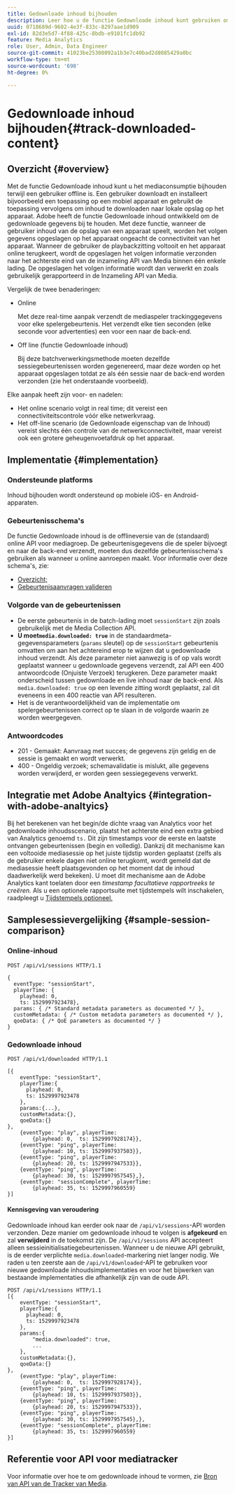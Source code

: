 ```yaml
---
title: Gedownloade inhoud bijhouden
description: Leer hoe u de functie Gedownloade inhoud kunt gebruiken om het mediaconsumptie bij te houden wanneer een gebruiker offline is.
uuid: 0718689d-9602-4e3f-833c-8297aae1d909
exl-id: 82d3e5d7-4f88-425c-8bdb-e9101fc1db92
feature: Media Analytics
role: User, Admin, Data Engineer
source-git-commit: 41023be25308092a1b3e7c40bad2d8085429a0bc
workflow-type: tm+mt
source-wordcount: '698'
ht-degree: 0%

---
```


# Gedownloade inhoud bijhouden{#track-downloaded-content}

## Overzicht {#overview}

Met de functie Gedownloade inhoud kunt u het mediaconsumptie bijhouden terwijl een gebruiker offline is. Een gebruiker downloadt en installeert bijvoorbeeld een toepassing op een mobiel apparaat en gebruikt de toepassing vervolgens om inhoud te downloaden naar lokale opslag op het apparaat. Adobe heeft de functie Gedownloade inhoud ontwikkeld om de gedownloade gegevens bij te houden. Met deze functie, wanneer de gebruiker inhoud van de opslag van een apparaat speelt, worden het volgen gegevens opgeslagen op het apparaat ongeacht de connectiviteit van het apparaat. Wanneer de gebruiker de playbackzitting voltooit en het apparaat online terugkeert, wordt de opgeslagen het volgen informatie verzonden naar het achterste eind van de inzameling API van Media binnen één enkele lading. De opgeslagen het volgen informatie wordt dan verwerkt en zoals gebruikelijk gerapporteerd in de Inzameling API van Media.

Vergelijk de twee benaderingen:

* Online

   Met deze real-time aanpak verzendt de mediaspeler trackinggegevens voor elke spelergebeurtenis. Het verzendt elke tien seconden (elke seconde voor advertenties) een voor een naar de back-end.

* Off line (functie Gedownloade inhoud)

   Bij deze batchverwerkingsmethode moeten dezelfde sessiegebeurtenissen worden gegenereerd, maar deze worden op het apparaat opgeslagen totdat ze als één sessie naar de back-end worden verzonden (zie het onderstaande voorbeeld).

Elke aanpak heeft zijn voor- en nadelen:
* Het online scenario volgt in real time; dit vereist een connectiviteitscontrole vóór elke netwerkvraag.
* Het off-line scenario (de Gedownloade eigenschap van de Inhoud) vereist slechts één controle van de netwerkconnectiviteit, maar vereist ook een grotere geheugenvoetafdruk op het apparaat.

## Implementatie {#implementation}

### Ondersteunde platforms

Inhoud bijhouden wordt ondersteund op mobiele iOS- en Android-apparaten.

### Gebeurtenisschema&#39;s

De functie Gedownloade inhoud is de offlineversie van de (standaard) online API voor mediagroep. De gebeurtenisgegevens die de speler bijvoegt en naar de back-end verzendt, moeten dus dezelfde gebeurtenisschema&#39;s gebruiken als wanneer u online aanroepen maakt. Voor informatie over deze schema&#39;s, zie:
* [Overzicht;](/help/media-collection-api/mc-api-overview.md)
* [Gebeurtenisaanvragen valideren](/help/media-collection-api/mc-api-impl/mc-api-validate-reqs.md)

### Volgorde van de gebeurtenissen

* De eerste gebeurtenis in de batch-lading moet `sessionStart` zijn zoals gebruikelijk met de Media Collection API.
* **U moet`media.downloaded: true`** in de standaardmeta-gegevensparameters (`params` sleutel) op de  `sessionStart` gebeurtenis omvatten om aan het achtereind erop te wijzen dat u gedownloade inhoud verzendt. Als deze parameter niet aanwezig is of op vals wordt geplaatst wanneer u gedownloade gegevens verzendt, zal API een 400 antwoordcode (Onjuiste Verzoek) terugkeren. Deze parameter maakt onderscheid tussen gedownloade en live inhoud naar de back-end. Als `media.downloaded: true` op een levende zitting wordt geplaatst, zal dit eveneens in een 400 reactie van API resulteren.
* Het is de verantwoordelijkheid van de implementatie om spelergebeurtenissen correct op te slaan in de volgorde waarin ze worden weergegeven.

### Antwoordcodes

* 201 - Gemaakt: Aanvraag met succes; de gegevens zijn geldig en de sessie is gemaakt en wordt verwerkt.
* 400 - Ongeldig verzoek; schemavalidatie is mislukt, alle gegevens worden verwijderd, er worden geen sessiegegevens verwerkt.

## Integratie met Adobe Analtyics {#integration-with-adobe-analtyics}

Bij het berekenen van het begin/de dichte vraag van Analytics voor het gedownloade inhoudsscenario, plaatst het achterste eind een extra gebied van Analytics genoemd `ts.` Dit zijn timestamps voor de eerste en laatste ontvangen gebeurtenissen (begin en volledig). Dankzij dit mechanisme kan een voltooide mediasessie op het juiste tijdstip worden geplaatst (zelfs als de gebruiker enkele dagen niet online terugkomt, wordt gemeld dat de mediasessie heeft plaatsgevonden op het moment dat de inhoud daadwerkelijk werd bekeken). U moet dit mechanisme aan de Adobe Analytics kant toelaten door een _timestamp facultatieve rapportreeks te creëren._ Als u een optionele rapportsuite met tijdstempels wilt inschakelen, raadpleegt u  [Tijdstempels optioneel.](https://experienceleague.adobe.com/docs/analytics/admin/admin-tools/timestamp-optional.html)

## Samplesessievergelijking {#sample-session-comparison}

### Online-inhoud

```
POST /api/v1/sessions HTTP/1.1

{
  eventType: "sessionStart",
  playerTime: {
    playhead: 0,  
    ts: 1529997923478},  
  params: { /* Standard metadata parameters as documented */ },  
  customMetadata: { /* Custom metadata parameters as documented */ },  
  qoeData: { /* QoE parameters as documented */ }
}
```

### Gedownloade inhoud

```
POST /api/v1/downloaded HTTP/1.1

[{
    eventType: "sessionStart",
    playerTime:{
      playhead: 0,
      ts: 1529997923478
    },  
    params:{...},
    customMetadata:{},  
    qoeData:{}
},
    {eventType: "play", playerTime:
        {playhead: 0,  ts: 1529997928174}},
    {eventType: "ping", playerTime:
        {playhead: 10, ts: 1529997937503}},
    {eventType: "ping", playerTime:
        {playhead: 20, ts: 1529997947533}},
    {eventType: "ping", playerTime:
        {playhead: 30, ts: 1529997957545},},
    {eventType: "sessionComplete", playerTime:
        {playhead: 35, ts: 1529997960559}
}]
```

#### Kennisgeving van veroudering

Gedownloade inhoud kan eerder ook naar de `/api/v1/sessions`-API worden verzonden. Deze manier om gedownloade inhoud te volgen is **afgekeurd** en zal **verwijderd** in de toekomst zijn.
De `/api/v1/sessions` API accepteert alleen sessieinitialisatiegebeurtenissen.
Wanneer u de nieuwe API gebruikt, is de eerder verplichte `media.downloaded`-markering niet langer nodig.
We raden u ten zeerste aan de `/api/v1/downloaded`-API te gebruiken voor nieuwe gedownloade inhoudsimplementaties en voor het bijwerken van bestaande implementaties die afhankelijk zijn van de oude API.


```
POST /api/v1/sessions HTTP/1.1
[{
    eventType: "sessionStart",
    playerTime:{
      playhead: 0,
      ts: 1529997923478
    },
    params:{
        "media.downloaded": true,
        ...
    },
    customMetadata:{},  
    qoeData:{}
},
    {eventType: "play", playerTime:
        {playhead: 0,  ts: 1529997928174}},
    {eventType: "ping", playerTime:
        {playhead: 10, ts: 1529997937503}},
    {eventType: "ping", playerTime:
        {playhead: 20, ts: 1529997947533}},
    {eventType: "ping", playerTime:
        {playhead: 30, ts: 1529997957545},},
    {eventType: "sessionComplete", playerTime:
        {playhead: 35, ts: 1529997960559}
}]
```

## Referentie voor API voor mediatracker

Voor informatie over hoe te om gedownloade inhoud te vormen, zie [Bron van API van de Tracker van Media](https://aep-sdks.gitbook.io/docs/using-mobile-extensions/adobe-media-analytics/media-api-reference#media-api-reference).
